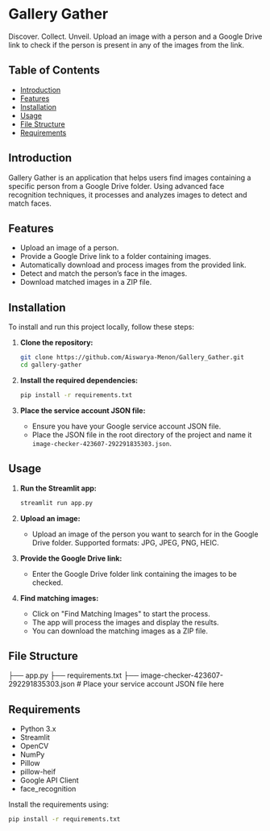 
# Gallery Gather

Discover. Collect. Unveil. Upload an image with a person and a Google Drive link to check if the person is present in any of the images from the link.

## Table of Contents

- [Introduction](#introduction)
- [Features](#features)
- [Installation](#installation)
- [Usage](#usage)
- [File Structure](#file-structure)
- [Requirements](#requirements)

## Introduction

Gallery Gather is an application that helps users find images containing a specific person from a Google Drive folder. Using advanced face recognition techniques, it processes and analyzes images to detect and match faces.

## Features

- Upload an image of a person.
- Provide a Google Drive link to a folder containing images.
- Automatically download and process images from the provided link.
- Detect and match the person’s face in the images.
- Download matched images in a ZIP file.

## Installation

To install and run this project locally, follow these steps:

1. **Clone the repository:**
    ```sh
    git clone https://github.com/Aiswarya-Menon/Gallery_Gather.git
    cd gallery-gather
    ```

2. **Install the required dependencies:**
    ```sh
    pip install -r requirements.txt
    ```

3. **Place the service account JSON file:**
   - Ensure you have your Google service account JSON file.
   - Place the JSON file in the root directory of the project and name it `image-checker-423607-292291835303.json`.

## Usage

1. **Run the Streamlit app:**
    ```sh
    streamlit run app.py
    ```

2. **Upload an image:**
   - Upload an image of the person you want to search for in the Google Drive folder. Supported formats: JPG, JPEG, PNG, HEIC.

3. **Provide the Google Drive link:**
   - Enter the Google Drive folder link containing the images to be checked.

4. **Find matching images:**
   - Click on "Find Matching Images" to start the process.
   - The app will process the images and display the results.
   - You can download the matching images as a ZIP file.

## File Structure
├── app.py
├── requirements.txt
├── image-checker-423607-292291835303.json # Place your service account JSON file here


## Requirements

- Python 3.x
- Streamlit
- OpenCV
- NumPy
- Pillow
- pillow-heif
- Google API Client
- face_recognition

Install the requirements using:
```sh
pip install -r requirements.txt

